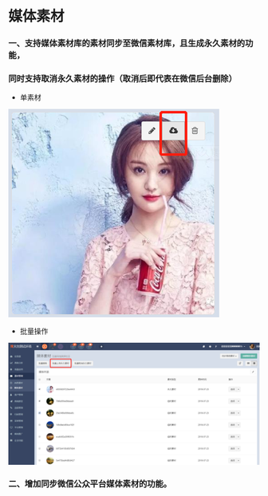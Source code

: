 # 媒体素材

### 一、支持媒体素材库的素材同步至微信素材库，且生成永久素材的功能，

### 同时支持取消永久素材的操作（取消后即代表在微信后台删除）

* 单素材

![](/assets/1532336464%281%29.jpg)

* 批量操作

![](/assets/1532336668.jpg)

### 二、增加同步微信公众平台媒体素材的功能。




